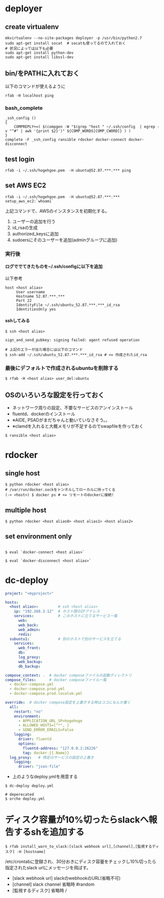# deployer
## create virtualenv

``` shell
mkvirtualenv --no-site-packages deployer -p /usr/bin/python2.7
sudo apt-get install socat  # socatも使ってるので入れておく
# 状況によっては以下も必要
sudo apt-get install python-dev
sudo apt-get install libssl-dev
```

## bin/をPATHに入れておく
以下のコマンドが使えるように
``` shell
rfab -H localhost ping
```

### bash_complete

``` shell
_ssh_config ()
{
    COMPREPLY+=( $(compgen -W "$(grep "host " ~/.ssh/config  | egrep -v "^#" | awk '{print $2}')" ${COMP_WORDS[COMP_CWORD]} ) )
}
complete -F _ssh_config ransible rdocker docker-connect docker-disconnect
```

## test login
```
rfab -i ~/.ssh/hogehgoe.pem  -H ubuntu@52.87.***.*** ping
```

## set AWS EC2
```
rfab -i ~/.ssh/hogehgoe.pem  -H ubuntu@52.87.***.*** setup_aws_ec2:`whoami`
```
上記コマンドで、AWSのインスタンスを初期化する。
1. ユーザーの追加を行う
2. id_rsaの生成
3. authorized_keysに追加
4. sudoersにそのユーザーを追加(adminグループに追加)


### 実行後
#### ログででてきたものを~/.ssh/configに以下を追加
以下参考

```
host <host alias>
     User username
     Hostname 52.87.***.***
     Port 22
     IdentityFile ~/.ssh/ubuntu_52.87.***.***_id_rsa
     IdentitiesOnly yes
```

#### sshしてみる
```
$ ssh <host alias>

sign_and_send_pubkey: signing failed: agent refused operation

# 上記のエラーが出た場合には以下のコマンド
$ ssh-add ~/.ssh/ubuntu_52.87.***.***_id_rsa # <= 作成されたid_rsa
```


### 最後にデフォルトで作成されるubuntuを削除する
```
$ rfab -H <host alias> user_del:ubuntu
```

## OSのいろいろな設定を行っておく
- ネットワーク周りの設定、不要なサービスのアンインストール
- fluentd、dockerのインストール
- ※AIDE, PSADがまだちゃんと動いていなさそう。。
- ※clamdを入れると大概メモリが不足するのでswapfileを作っておく
```
$ ransible <host alias>
```

# rdocker

## single host
``` shell
$ python rdocker <host alias>
# /var/run/docker.sockをトンネルしてローカルに持ってくる
(-> <host>) $ docker ps # <= リモートのdockerに接続!
```

## multiple host

``` shell
$ python rdocker <host alias0> <host alias1> <host alias2>
```

## set environment only

``` shell

$ eval `docker-connect <host alias>`

$ eval `docker-disconnect <host alias>`

```


# dc-deploy

``` yaml
project: "<myproject>"

hosts:
  <host alias>:         # ssh <host alias>
    ip: "192.168.3.12"  # ホスト間のIPアドレス
    services:           # このホストに立てるサービス一覧
      web:
      web_back:
      web_admin:
      redis:
  subuntu1:             # 別のホストで別のサービスを立てる
    services:
      web_front:
      db:
      log_proxy:
      web_backup:
      db_backup:

compose_context: .  # docker composeファイルの起動ディレクトリ
compose_files:      # docker composeファイル一覧
  - docker-compose.yml
  - docker-compose.prod.yml
  - docker-compose.prod.localvm.yml

override:  # docker compose設定を上書きする時はココになんか書く
  all:
    restart: "no"
    environment:
      - APPLICATION_URL_SP=hogehoge
      - ALLOWED_HOSTS=["*", ]
      - SEND_ERROR_EMAILS=False
    logging:
      driver: fluentd
      options:
        fluentd-address: "127.0.0.1:26226"
        tag: docker.{{.Name}}
  log_proxy:   # 特定のサービスの設定の上書き
    logging:
      driver: "json-file"
```

- 上のようなdeploy.ymlを用意する

``` shell
$ dc-deploy deploy.yml

# deperecated
$ orche deploy.yml
```

# ディスク容量が10%切ったらslackへ報告するshを追加する
```$ rfab install_warn_to_slack:[slack webhook url],[channel],[監視するディスク] -H [hostname]```

/etc/crontabに登録され、30分おきにディスク容量をチェックし10%切ったら指定されたslack urlにメッセージを飛ばす。
- [slack webhook url] slackのwebhookのURL(省略不可)
- [channel] slack channel 省略時 #random
- [監視するディスク] 省略時 /
